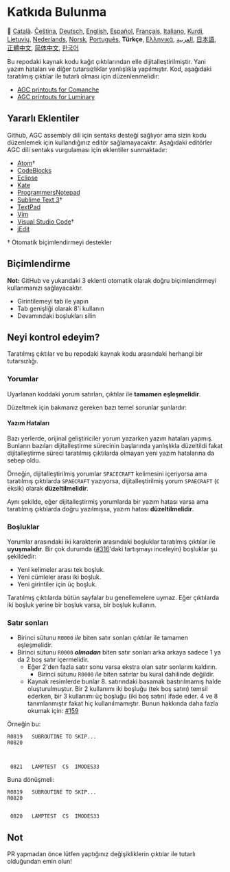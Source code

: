 # Katkıda Bulunma

🎌
[Català][CA]،
[Čeština][CZ],
[Deutsch][DE],
[English][EN],
[Español][ES],
[Français][FR],
[Italiano][IT],
[Kurdi][KU],
[Lietuvių][LT],
[Nederlands][NL],
[Norsk][NO],
[Português][PT_BR],
**Türkçe**,
[Ελληνικά][GR],
[العربية][AR],
[日本語][JA],
[正體中文][ZH_TW],
[简体中文][ZH_CN],
[한국어][KO_KR]

[AR]:CONTRIBUTING.ar.md
[CA]:CONTRIBUTING.ca.md
[CZ]:CONTRIBUTING.cz.md
[DE]:CONTRIBUTING.de.md
[EN]:CONTRIBUTING.md
[ES]:CONTRIBUTING.es.md
[FR]:CONTRIBUTING.fr.md
[GR]:CONTRIBUTING.gr.md
[IT]:CONTRIBUTING.it.md
[JA]:CONTRIBUTING.ja.md
[KO_KR]:CONTRIBUTING.ko_kr.md
[KU]:CONTRIBUTING.ku.md
[LT]:CONTRIBUTING.lt.md
[NL]:CONTRIBUTING.nl.md
[NO]:CONTRIBUTING.no.md
[PT_BR]:CONTRIBUTING.pt_br.md
[TR]:CONTRIBUTING.tr.md
[ZH_CN]:CONTRIBUTING.zh_cn.md
[ZH_TW]:CONTRIBUTING.zh_tw.md

Bu repodaki kaynak kodu kağıt çıktılarından elle dijitalleştirilmiştir. Yani yazım hataları ve diğer tutarsızlıklar yanlışlıkla yapılmıştır. Kod, aşağıdaki taratılmış çıktılar ile tutarlı olması için düzenlenmelidir:

- [AGC printouts for Comanche][8]
- [AGC printouts for Luminary][9]

## Yararlı Eklentiler

Github, AGC assembly dili için sentaks desteği sağlıyor ama sizin kodu düzenlemek için kullandığınız editör sağlamayacaktır. Aşağıdaki editörler AGC dili sentaks vurgulaması için eklentiler sunmaktadır:

- [Atom][Atom]†
- [CodeBlocks][CodeBlocks]
- [Eclipse][Eclipse]
- [Kate][Kate]
- [ProgrammersNotepad][ProgrammersNotepad]
- [Sublime Text 3][Sublime Text]†
- [TextPad][TextPad]
- [Vim][Vim]
- [Visual Studio Code][VisualStudioCode]†
- [jEdit][jEdit]

† Otomatik biçimlendirmeyi destekler

[Atom]:https://github.com/Alhadis/language-agc
[CodeBlocks]:https://github.com/virtualagc/virtualagc/tree/master/Contributed/SyntaxHighlight/CodeBlocks
[Eclipse]:https://github.com/virtualagc/virtualagc/tree/master/Contributed/SyntaxHighlight/Eclipse
[Kate]:https://github.com/virtualagc/virtualagc/tree/master/Contributed/SyntaxHighlight/Kate
[ProgrammersNotepad]:https://github.com/virtualagc/virtualagc/tree/master/Contributed/SyntaxHighlight/ProgrammersNotepad
[Sublime Text]:https://github.com/jimlawton/AGC-Assembly
[TextPad]:https://github.com/virtualagc/virtualagc/tree/master/Contributed/SyntaxHighlight/TextPad
[Vim]:https://github.com/wsdjeg/vim-assembly
[VisualStudioCode]:https://github.com/wopian/agc-assembly
[jEdit]:https://github.com/virtualagc/virtualagc/tree/master/Contributed/SyntaxHighlight/jEdit

## Biçimlendirme

**Not:** GitHub ve yukarıdaki 3 eklenti otomatik olarak doğru biçimlendirmeyi kullanmanızı sağlayacaktır.

- Girintilemeyi tab ile yapın
- Tab genişliği olarak 8'i kullanın
- Devamındaki boşlukları silin

## Neyi kontrol edeyim?

Taratılmış çıktılar ve bu repodaki kaynak kodu arasındaki herhangi bir tutarsızlığı.

### Yorumlar

Uyarlanan koddaki yorum satırları, çıktılar ile **tamamen** **eşleşmelidir**.

Düzeltmek için bakmanız gereken bazı temel sorunlar şunlardır:

#### Yazım Hataları

Bazı yerlerde, orijinal geliştiriciler yorum yazarken yazım hataları yapmış. Bunların bazıları dijitalleştirme sürecinin başlarında yanlışlıkla düzeltildi fakat dijitalleştirme süreci taratılmış çıktılarda olmayan yeni yazım hatalarına da sebep oldu.

Örneğin, dijitalleştirilmiş yorumlar `SPACECRAFT` kelimesini içeriyorsa ama taratılmış çıktılarda `SPAECRAFT` yazıyorsa, dijitalleştirilmiş yorum `SPAECRAFT` (`C` eksik) olarak **düzeltilmelidir**.

Aynı şekilde, eğer dijitalleştirmiş yorumlarda bir yazım hatası varsa ama taratılmış çıktılarda doğru yazılmışsa, yazım hatası **düzeltilmelidir**.

### Boşluklar

Yorumlar arasındaki iki karakterin arasındaki boşluklar taratılmış çıktılar ile **uyuşmalıdır**. Bir çok durumda ([#316][10]'daki tartışmayı inceleyin) boşluklar şu şekildedir:

- Yeni kelimeler arası tek boşluk.
- Yeni cümleler arası iki boşluk.
- Yeni girintiler için üç boşluk.

Taratılmış çıktılarda bütün sayfalar bu genellemelere uymaz. Eğer çıktılarda iki boşluk yerine bir boşluk varsa, bir boşluk kullanın.

### Satır sonları

- Birinci sütunu `R0000` *ile* biten satır sonları çıktılar ile tamamen eşleşmelidir.
- Birinci sütunu `R0000` *__olmadan__* biten satır sonları arka arkaya sadece 1 ya da 2 boş satır içermelidir.
  - Eğer 2'den fazla satır sonu varsa ekstra olan satır sonlarını kaldırın.
    - Birinci sütunu `R0000` *ile* biten satırlar bu kural dahilinde değildir.
  - Kaynak resimlerde bunlar 8. satırındaki basamak bastırılmamış halde oluşturulmuştur. Bir 2 kullanımı iki boşluğu (tek boş satırı) temsil ederken, bir 3 kullanımı üç boşluğu (iki boş satırı) ifade eder. 4 ve 8 tanımlanmıştır fakat hiç kullanılmamıştır. Bunun hakkında daha fazla okumak için: [#159][7]

Örneğin bu:

```plain
R0819   SUBROUTINE TO SKIP...
R0820



 0821   LAMPTEST  CS  IMODES33
```

Buna dönüşmeli:

```plain
R0819   SUBROUTINE TO SKIP...
R0820


 0820   LAMPTEST  CS  IMODES33
```

## Not

PR yapmadan önce lütfen yaptığınız değişikliklerin çıktılar ile tutarlı olduğundan emin olun!

[0]:https://github.com/chrislgarry/Apollo-11/pull/new/master
[1]:http://www.ibiblio.org/apollo/ScansForConversion/Luminary099/
[2]:http://www.ibiblio.org/apollo/ScansForConversion/Comanche055/
[6]:https://github.com/wopian/agc-assembly#user-settings
[7]:https://github.com/chrislgarry/Apollo-11/issues/159
[8]:http://www.ibiblio.org/apollo/ScansForConversion/Comanche055/
[9]:http://www.ibiblio.org/apollo/ScansForConversion/Luminary099/
[10]:https://github.com/chrislgarry/Apollo-11/pull/316#pullrequestreview-102892741
